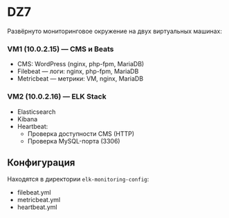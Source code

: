# DZ7

Развёрнуто мониторинговое окружение на двух виртуальных машинах:

### VM1 (10.0.2.15) — CMS и Beats
- CMS: WordPress (nginx, php-fpm, MariaDB)
- Filebeat — логи: nginx, php-fpm, MariaDB
- Metricbeat — метрики: VM, nginx, MariaDB

### VM2 (10.0.2.16) — ELK Stack
- Elasticsearch
- Kibana
- Heartbeat:
  - Проверка доступности CMS (HTTP)
  - Проверка MySQL-порта (3306)

## Конфигурация

Находятся в директории `elk-monitoring-config`:
- filebeat.yml
- metricbeat.yml
- heartbeat.yml
